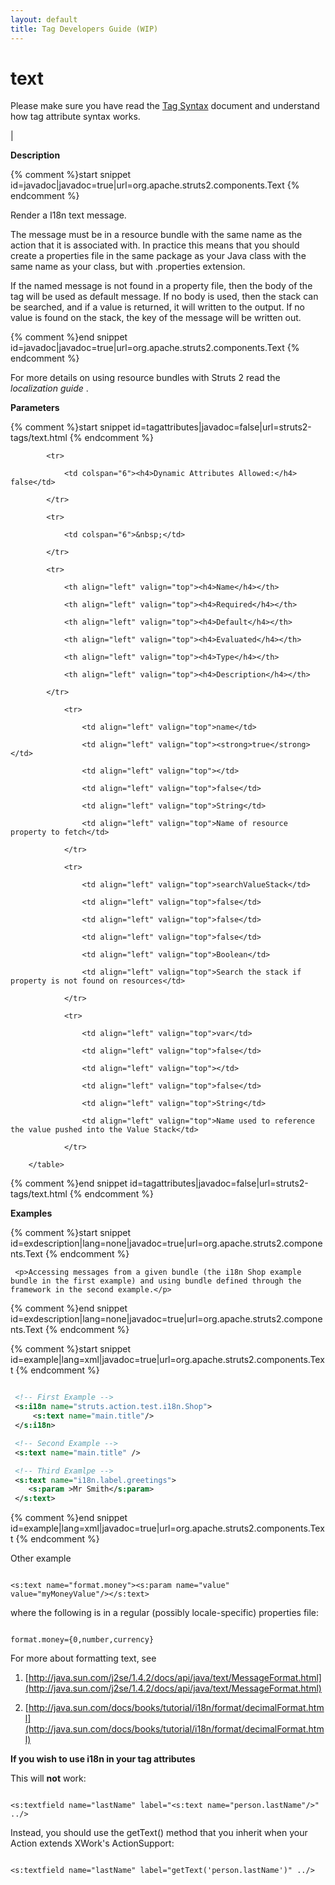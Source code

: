```yaml
---
layout: default
title: Tag Developers Guide (WIP)
---
```


# text

Please make sure you have read the [Tag Syntax](#PAGE_13927) document and understand how tag attribute syntax works.

| 

__Description__



{% comment %}start snippet id=javadoc|javadoc=true|url=org.apache.struts2.components.Text {% endcomment %}
<p> <p>
 Render a I18n text message.
 </p>

 <p>
 The message must be in a resource bundle
 with the same name as the action that it is associated with. In practice
 this means that you should create a properties file in the same package
 as your Java class with the same name as your class, but with .properties
 extension.
 </p>

 <p>
 If the named message is not found in a property file, then the body of the
 tag will be used as default message. If no body is used, then the stack can
 be searched, and if a value is returned, it will written to the output.
 If no value is found on the stack, the key of the message will be written out.
 </p>
</p>
{% comment %}end snippet id=javadoc|javadoc=true|url=org.apache.struts2.components.Text {% endcomment %}

For more details on using resource bundles with Struts 2 read the _localization guide_ .

__Parameters__



{% comment %}start snippet id=tagattributes|javadoc=false|url=struts2-tags/text.html {% endcomment %}
<p>		<table width="100%">

			<tr>

				<td colspan="6"><h4>Dynamic Attributes Allowed:</h4> false</td>

			</tr>

			<tr>

				<td colspan="6">&nbsp;</td>

			</tr>

			<tr>

				<th align="left" valign="top"><h4>Name</h4></th>

				<th align="left" valign="top"><h4>Required</h4></th>

				<th align="left" valign="top"><h4>Default</h4></th>

				<th align="left" valign="top"><h4>Evaluated</h4></th>

				<th align="left" valign="top"><h4>Type</h4></th>

				<th align="left" valign="top"><h4>Description</h4></th>

			</tr>

				<tr>

					<td align="left" valign="top">name</td>

					<td align="left" valign="top"><strong>true</strong></td>

					<td align="left" valign="top"></td>

					<td align="left" valign="top">false</td>

					<td align="left" valign="top">String</td>

					<td align="left" valign="top">Name of resource property to fetch</td>

				</tr>

				<tr>

					<td align="left" valign="top">searchValueStack</td>

					<td align="left" valign="top">false</td>

					<td align="left" valign="top">false</td>

					<td align="left" valign="top">false</td>

					<td align="left" valign="top">Boolean</td>

					<td align="left" valign="top">Search the stack if property is not found on resources</td>

				</tr>

				<tr>

					<td align="left" valign="top">var</td>

					<td align="left" valign="top">false</td>

					<td align="left" valign="top"></td>

					<td align="left" valign="top">false</td>

					<td align="left" valign="top">String</td>

					<td align="left" valign="top">Name used to reference the value pushed into the Value Stack</td>

				</tr>

		</table>

</p>
{% comment %}end snippet id=tagattributes|javadoc=false|url=struts2-tags/text.html {% endcomment %}

__Examples__



{% comment %}start snippet id=exdescription|lang=none|javadoc=true|url=org.apache.struts2.components.Text {% endcomment %}

```none
 <p>Accessing messages from a given bundle (the i18n Shop example bundle in the first example) and using bundle defined through the framework in the second example.</p>

```

{% comment %}end snippet id=exdescription|lang=none|javadoc=true|url=org.apache.struts2.components.Text {% endcomment %}


{% comment %}start snippet id=example|lang=xml|javadoc=true|url=org.apache.struts2.components.Text {% endcomment %}

```xml

 <!-- First Example -->
 <s:i18n name="struts.action.test.i18n.Shop">
     <s:text name="main.title"/>
 </s:i18n>

 <!-- Second Example -->
 <s:text name="main.title" />

 <!-- Third Examlpe -->
 <s:text name="i18n.label.greetings">
    <s:param >Mr Smith</s:param>
 </s:text>


```

{% comment %}end snippet id=example|lang=xml|javadoc=true|url=org.apache.struts2.components.Text {% endcomment %}

Other example


~~~~~~~

<s:text name="format.money"><s:param name="value" value="myMoneyValue"/></s:text>

~~~~~~~

where the following is in a regular (possibly locale-specific) properties file:


~~~~~~~

format.money={0,number,currency}

~~~~~~~

For more about formatting text, see

1. [http://java.sun.com/j2se/1.4.2/docs/api/java/text/MessageFormat.html](http://java.sun.com/j2se/1.4.2/docs/api/java/text/MessageFormat.html)

2. [http://java.sun.com/docs/books/tutorial/i18n/format/decimalFormat.html](http://java.sun.com/docs/books/tutorial/i18n/format/decimalFormat.html)

__If you wish to use i18n in your tag attributes__

This will **not** work:


~~~~~~~

<s:textfield name="lastName" label="<s:text name="person.lastName"/>" ../>

~~~~~~~

Instead, you should use the getText() method that you inherit when your Action extends XWork's ActionSupport:


~~~~~~~

<s:textfield name="lastName" label="getText('person.lastName')" ../>

~~~~~~~
